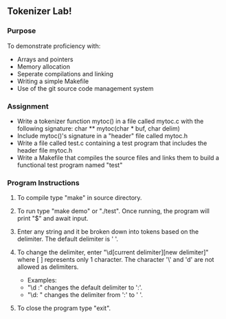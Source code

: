 ## Tokenizer Lab!

### Purpose

To demonstrate proficiency with:
* Arrays and pointers
* Memory allocation
* Seperate compilations and linking
* Writing a simple Makefile
* Use of the git source code management system

### Assignment

* Write a tokenizer function mytoc() in a file called mytoc.c with the following signature:
  	char ** mytoc(char * buf, char delim)
* Include mytoc()'s signature in a "header" file called mytoc.h
* Write a file called test.c containing a test program that includes the header file mytoc.h
* Write a Makefile that compiles the source files and links them to build a functional test program named "test"

### Program Instructions

1. To compile type "make" in source directory.  
2. To run type "make demo" or "./test". Once running, the program will print "$" and await input.  
3. Enter any string and it be broken down into tokens based on the delimiter. The default delimiter is ' '.  
4. To change the delimiter, enter "\d[current delimiter][new delimiter]" where [ ] represents only 1 character.
The character '\\' and 'd' are not allowed as delimiters.
   * Examples:
   * "\d :" changes the default delimiter to ':'.
   * "\d: " changes the delimiter from ':' to ' '.
   
5. To close the program type "exit".  

